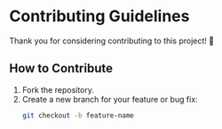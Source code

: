 # Contributing Guidelines

Thank you for considering contributing to this project! 🚀

## How to Contribute
1. Fork the repository.
2. Create a new branch for your feature or bug fix:
   ```sh
   git checkout -b feature-name
